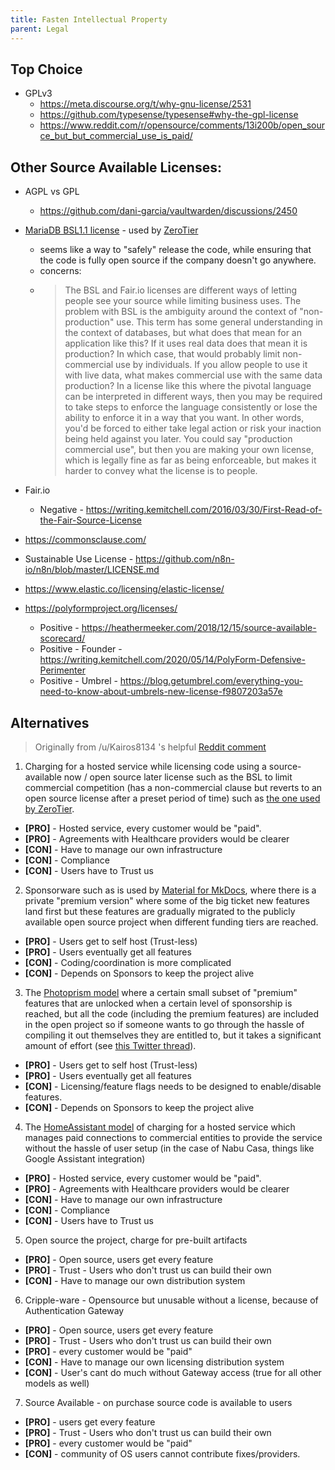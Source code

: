 ```yaml
---
title: Fasten Intellectual Property
parent: Legal
---
```


## Top Choice

- GPLv3 
	- https://meta.discourse.org/t/why-gnu-license/2531
	- https://github.com/typesense/typesense#why-the-gpl-license
	- https://www.reddit.com/r/opensource/comments/13i200b/open_source_but_but_commercial_use_is_paid/


## Other Source Available Licenses:
- AGPL vs GPL
	- https://github.com/dani-garcia/vaultwarden/discussions/2450
- [MariaDB BSL1.1 license](https://mariadb.com/bsl-faq-adopting/#osl) - used by [ZeroTier](https://github.com/zerotier/ZeroTierOne/blob/master/LICENSE.txt)
	- seems like a way to "safely" release the code, while ensuring that the code is fully open source if the company doesn't go anywhere.  
	- concerns:
	- > The BSL and Fair.io licenses are different ways of letting people see your source while limiting business uses. The problem with BSL is the ambiguity around the context of "non-production" use. This term has some general understanding in the context of databases, but what does that mean for an application like this? If it uses real data does that mean it is production? In which case, that would probably limit non-commercial use by individuals. If you allow people to use it with live data, what makes commercial use with the same data production? In a license like this where the pivotal language can be interpreted in different ways, then you may be required to take steps to enforce the language consistently or lose the ability to enforce it in a way that you want. In other words, you'd be forced to either take legal action or risk your inaction being held against you later. You could say "production commercial use", but then you are making your own license, which is legally fine as far as being enforceable, but makes it harder to convey what the license is to people.
- Fair.io
	- Negative - https://writing.kemitchell.com/2016/03/30/First-Read-of-the-Fair-Source-License
- https://commonsclause.com/
- Sustainable Use License - https://github.com/n8n-io/n8n/blob/master/LICENSE.md
- https://www.elastic.co/licensing/elastic-license/

- https://polyformproject.org/licenses/
    - Positive - https://heathermeeker.com/2018/12/15/source-available-scorecard/
    - Positive - Founder - https://writing.kemitchell.com/2020/05/14/PolyForm-Defensive-Perimenter 
    - Positive - Umbrel - https://blog.getumbrel.com/everything-you-need-to-know-about-umbrels-new-license-f9807203a57e


## Alternatives

> Originally from /u/Kairos8134 's helpful [Reddit comment](https://www.reddit.com/r/selfhosted/comments/xj9rx7/introducing_fasten_a_selfhosted_personal/ip78dhr/)

1. Charging for a hosted service while licensing code using a source-available now / open source later license such as the BSL to limit commercial competition (has a non-commercial clause but reverts to an open source license after a preset period of time) such as [the one used by ZeroTier](https://github.com/zerotier/ZeroTierOne/blob/master/LICENSE.txt).
  - **[PRO]** - Hosted service, every customer would be "paid".
  - **[PRO]** - Agreements with Healthcare providers would be clearer
  - **[CON]** - Have to manage our own infrastructure
  - **[CON]** - Compliance
  - **[CON]** - Users have to Trust us

2. Sponsorware such as is used by [Material for MkDocs](https://squidfunk.github.io/mkdocs-material/insiders/#whats-in-for-me), where there is a private "premium version" where some of the big ticket new features land first but these features are gradually migrated to the publicly available open source project when different funding tiers are reached.
  - **[PRO]** - Users get to self host (Trust-less)
  - **[PRO]** - Users eventually get all features
  - **[CON]** - Coding/coordination is more complicated
  - **[CON]** - Depends on Sponsors to keep the project alive

3. The [Photoprism model](https://github.com/photoprism/photoprism/issues?q=label%3Asponsor-feature) where a certain small subset of "premium" features that are unlocked when a certain level of sponsorship is reached, but all the code (including the premium features) are included in the open project so if someone wants to go through the hassle of compiling it out themselves they are entitled to, but it takes a significant amount of effort (see [this Twitter thread](https://nitter.net/photoprism_app/status/1363795865543077890#m)).
  - **[PRO]** - Users get to self host (Trust-less)
  - **[PRO]** - Users eventually get all features
  - **[CON]** - Licensing/feature flags needs to be designed to enable/disable features.
  - **[CON]** - Depends on Sponsors to keep the project alive

4. The [HomeAssistant model](https://www.nabucasa.com/pricing/) of charging for a hosted service which manages paid connections to commercial entities to provide the service without the hassle of user setup (in the case of Nabu Casa, things like Google Assistant integration)
  - **[PRO]** - Hosted service, every customer would be "paid".
  - **[PRO]** - Agreements with Healthcare providers would be clearer
  - **[CON]** - Have to manage our own infrastructure
  - **[CON]** - Compliance
  - **[CON]** - Users have to Trust us

5. Open source the project, charge for pre-built artifacts
  - **[PRO]** - Open source, users get every feature
  - **[PRO]** - Trust - Users who don't trust us can build their own
  - **[CON]** - Have to manage our own distribution system

6. Cripple-ware - Opensource but unusable without a license, because of Authentication Gateway
  - **[PRO]** - Open source, users get every feature
  - **[PRO]** - Trust - Users who don't trust us can build their own
  - **[PRO]** - every customer would be "paid"
  - **[CON]** - Have to manage our own licensing distribution system
  - **[CON]** - User's cant do much without Gateway access (true for all other models as well)

7. Source Available - on purchase source code is available to users
  - **[PRO]** - users get every feature
  - **[PRO]** - Trust - Users who don't trust us can build their own
  - **[PRO]** - every customer would be "paid"
  - **[CON]** - community of OS users cannot contribute fixes/providers.


